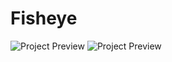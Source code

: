 # Fisheye

![Project Preview](https://github.com/Grabar001/Fisheye-correction/blob/main/Exemple1.png)
![Project Preview](https://github.com/Grabar001/Fisheye-correction/blob/main/Exemple2.png)
